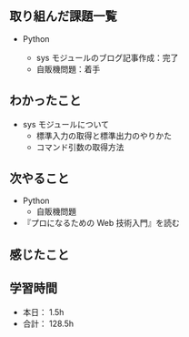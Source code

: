 ## 取り組んだ課題一覧

- Python

  - sys モジュールのブログ記事作成：完了
  - 自販機問題：着手

## わかったこと

- sys モジュールについて
  - 標準入力の取得と標準出力のやりかた
  - コマンド引数の取得方法

## 次やること

- Python
  - 自販機問題
- 『プロになるための Web 技術入門』を読む

## 感じたこと

## 学習時間

- 本日： 1.5h
- 合計： 128.5h
